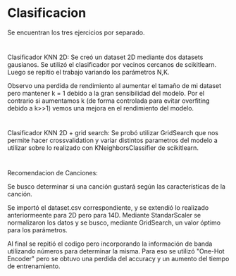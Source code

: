 # Clasificacion
Se encuentran los tres ejercicios por separado.
#
Clasificador KNN 2D:
Se creó un dataset 2D mediante dos datasets gausianos. Se utilizó el clasificador por vecinos cercanos de scikitlearn. 
Luego se repitio el trabajo variando los parámetros N,K.

Observo una perdida de rendimiento al aumentar el tamaño de mi dataset pero mantener k = 1 debido a la gran sensibilidad del modelo.
Por el contrario si aumentamos k (de forma controlada para evitar overfiting debido a k>>1) vemos una mejora en el rendimiento del modelo.
#
Clasificador KNN 2D + grid search:
Se probó utilizar GridSearch que nos permite hacer crossvalidation y variar distintos parametros del modelo a utilizar sobre
lo realizado con KNeighborsClassifier de scikitlearn.

#
Recomendacion de Canciones:

Se busco determinar si una canción gustará según las características de la canción.

Se importó el dataset.csv correspondiente, y se extendió lo realizado anteriormeente para 2D pero para 14D.
Mediante StandarScaler se normalizaron los datos y se busco, mediante GridSearch, un valor óptimo para los parámetros.

Al final se repitió el codigo pero incorporando la información de banda utilizando números para determinar la misma. Para eso se utilizó "One-Hot Encoder" pero se obtuvo una perdida del accuracy y un aumento del tiempo de entrenamiento.
